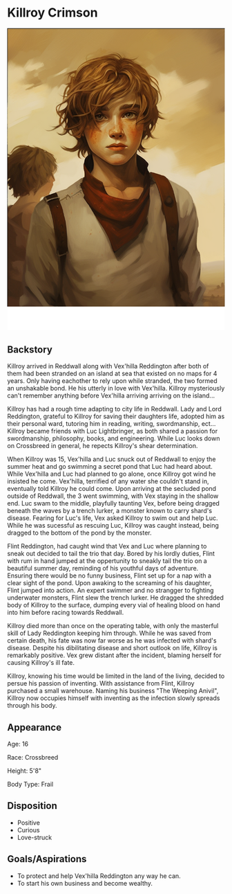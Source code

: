 # Killroy Crimson

![](KillroyCrimson.png)

## Backstory

Killroy arrived in Reddwall along with Vex'hilla Reddington after both of them had been stranded on an island at sea that existed on no maps for 4 years. Only having eachother to rely upon while stranded, the two formed an unshakable bond. He his utterly in love with Vex'hilla. Killroy mysteriously can't remember anything before Vex'hilla arriving arriving on the island...

Killroy has had a rough time adapting to city life in Reddwall. Lady and Lord Reddington, grateful to Killroy for saving their daughters life, adopted him as their personal ward, tutoring him in reading, writing, swordmanship, ect... Killroy became friends with Luc Lightbringer, as both shared a passion for swordmanship, philosophy, books, and engineering. While Luc looks down on Crossbreed in general, he repects Killroy's shear determination.

When Killroy was 15, Vex'hilla and Luc snuck out of Reddwall to enjoy the summer heat and go swimming a secret pond that Luc had heard about. While Vex'hilla and Luc had planned to go alone, once Killroy got wind he insisted he come. Vex'hilla, terrified of any water she couldn't stand in, eventually told Killroy he could come. Upon arriving at the secluded pond outside of Reddwall, the 3 went swimming, with Vex staying in the shallow end. Luc swam to the middle, playfully taunting Vex, before being dragged beneath the waves by a trench lurker, a monster known to carry shard's disease. Fearing for Luc's life, Vex asked Killroy to swim out and help Luc. While he was sucessful as rescuing Luc, Killroy was caught instead, being dragged to the bottom of the pond by the monster.

Flint Reddington, had caught wind that Vex and Luc where planning to sneak out decided to tail the trio that day. Bored by his lordly duties, Flint with rum in hand jumped at the oppertunity to sneakly tail the trio on a beautiful summer day, reminding of his youthful days of adventure. Ensuring there would be no funny business, Flint set up for a nap with a clear sight of the pond. Upon awaking to the screaming of his daughter, Flint jumped into action. An expert swimmer and no strangger to fighting underwater monsters, Flint slew the trench lurker. He dragged the shredded body of Killroy to the surface, dumping every vial of healing blood on hand into him before racing towards Reddwall.

Killroy died more than once on the operating table, with only the masterful skill of Lady Reddington keeping him through. While he was saved from certain death, his fate was now far worse as he was infected with shard's disease. Despite his dibilitating disease and short outlook on life, Killroy is remarkably positive. Vex grew distant after the incident, blaming herself for causing Killroy's ill fate.

Killroy, knowing his time would be limited in the land of the living, decided to persue his passion of inventing. With assistance from Flint, Killroy purchased a small warehouse. Naming his business "The Weeping Anivil", Killroy now occupies himself with inventing as the infection slowly spreads through his body.

## Appearance

Age: 16

Race: Crossbreed

Height: 5'8"

Body Type: Frail

## Disposition

- Positive
- Curious
- Love-struck

## Goals/Aspirations

- To protect and help Vex'hilla Reddington any way he can.
- To start his own business and become wealthy.
